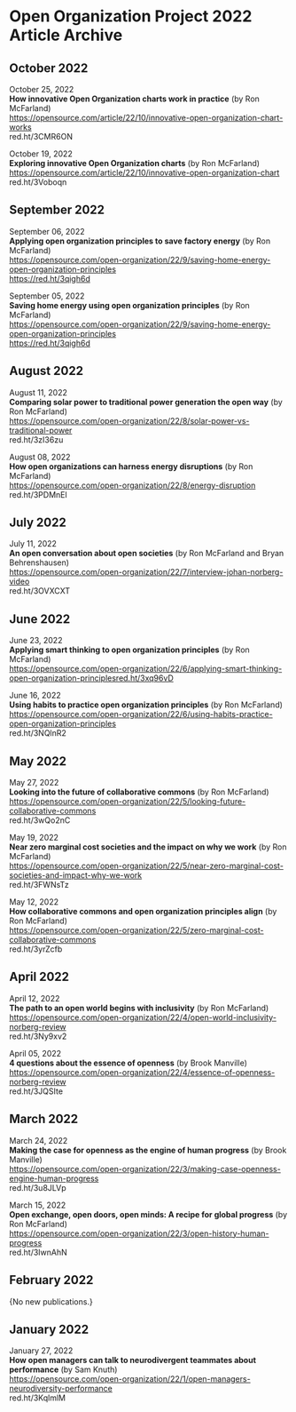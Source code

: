 # Open Organization Project 2022 Article Archive

## October 2022

October 25, 2022  
**How innovative Open Organization charts work in practice** (by Ron McFarland)  
https://opensource.com/article/22/10/innovative-open-organization-chart-works  
red.ht/3CMR6ON

October 19, 2022  
**Exploring innovative Open Organization charts**  (by Ron McFarland)  
https://opensource.com/article/22/10/innovative-open-organization-chart  
red.ht/3Voboqn

## September 2022

September 06, 2022  
**Applying open organization principles to save factory energy** (by Ron McFarland)  
https://opensource.com/open-organization/22/9/saving-home-energy-open-organization-principles  
https://red.ht/3qigh6d

September 05, 2022  
**Saving home energy using open organization principles** (by Ron McFarland)  
https://opensource.com/open-organization/22/9/saving-home-energy-open-organization-principles  
https://red.ht/3qigh6d

## August 2022

August 11, 2022  
**Comparing solar power to traditional power generation the open way** (by Ron McFarland)  
https://opensource.com/open-organization/22/8/solar-power-vs-traditional-power  
red.ht/3zI36zu

August 08, 2022  
**How open organizations can harness energy disruptions** (by Ron McFarland)    
https://opensource.com/open-organization/22/8/energy-disruption  
red.ht/3PDMnEl

## July 2022

July 11, 2022  
**An open conversation about open societies** (by Ron McFarland and Bryan Behrenshausen)  
https://opensource.com/open-organization/22/7/interview-johan-norberg-video  
red.ht/3OVXCXT

## June 2022

June 23, 2022  
**Applying smart thinking to open organization principles** (by Ron McFarland)  
https://opensource.com/open-organization/22/6/applying-smart-thinking-open-organization-principlesred.ht/3xq96vD  

June 16, 2022    
**Using habits to practice open organization principles** (by Ron McFarland)  
https://opensource.com/open-organization/22/6/using-habits-practice-open-organization-principles  
red.ht/3NQlnR2

## May 2022

May 27, 2022  
**Looking into the future of collaborative commons** (by Ron McFarland)    
https://opensource.com/open-organization/22/5/looking-future-collaborative-commons  
red.ht/3wQo2nC

May 19, 2022  
**Near zero marginal cost societies and the impact on why we work** (by Ron McFarland)  
https://opensource.com/open-organization/22/5/near-zero-marginal-cost-societies-and-impact-why-we-work  
red.ht/3FWNsTz

May 12, 2022  
**How collaborative commons and open organization principles align** (by Ron McFarland)  
https://opensource.com/open-organization/22/5/zero-marginal-cost-collaborative-commons  
red.ht/3yrZcfb

## April 2022

April 12, 2022  
**The path to an open world begins with inclusivity** (by Ron McFarland)  
https://opensource.com/open-organization/22/4/open-world-inclusivity-norberg-review  
red.ht/3Ny9xv2

April 05, 2022  
**4 questions about the essence of openness** (by Brook Manville)  
https://opensource.com/open-organization/22/4/essence-of-openness-norberg-review  
red.ht/3JQSIte

## March 2022

March 24, 2022  
**Making the case for openness as the engine of human progress** (by Brook Manville)  
https://opensource.com/open-organization/22/3/making-case-openness-engine-human-progress  
red.ht/3u8JLVp

March 15, 2022  
**Open exchange, open doors, open minds: A recipe for global progress** (by Ron McFarland)  
https://opensource.com/open-organization/22/3/open-history-human-progress  
red.ht/3IwnAhN

## February 2022

{No new publications.}

## January 2022

January 27, 2022  
**How open managers can talk to neurodivergent teammates about performance** (by Sam Knuth)    
https://opensource.com/open-organization/22/1/open-managers-neurodiversity-performance  
red.ht/3KqlmlM
